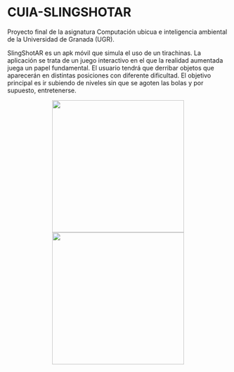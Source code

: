 # CUIA-SLINGSHOTAR
Proyecto final de la asignatura Computación ubicua e inteligencia ambiental de la Universidad de Granada (UGR).

SlingShotAR es un apk móvil que simula el uso de un tirachinas. La aplicación se trata de un juego interactivo en el que la realidad aumentada juega un papel fundamental. El usuario tendrá que derribar objetos que aparecerán en distintas posiciones con diferente dificultad. El objetivo principal es ir subiendo de niveles sin que se agoten las bolas y por supuesto, entretenerse. 

<p align="center">
  <img src="SlingShotAR1" width="300" >
  <img src="SlingShotAR2" width="300" >
</p>

